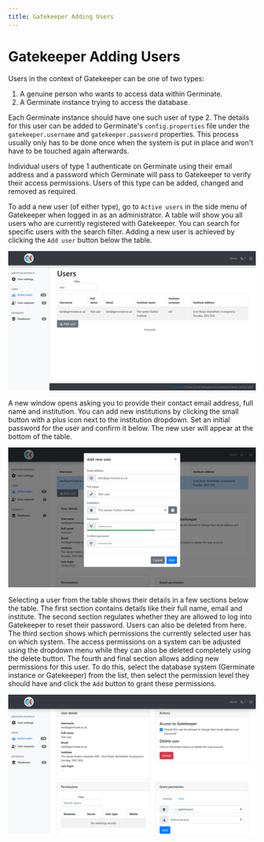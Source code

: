 ```yaml
---
title: Gatekeeper Adding Users
---
```


# Gatekeeper Adding Users

Users in the context of Gatekeeper can be one of two types:

1. A genuine person who wants to access data within Germinate.
2. A Germinate instance trying to access the database.

Each Germinate instance should have one such user of type 2. The details for this user can be added to Germinate's
`config.properties` file under the `gatekeeper.username` and `gatekeeper.password` properties. This process usually only
has to be done once when the system is put in place and won't have to be touched again afterwards.

Individual users of type 1 authenticate on Germinate using their email address and a password which Germinate will pass
to Gatekeeper to verify their access permissions. Users of this type can be added, changed and removed as required.

To add a new user (of either type), go to `Active users` in the side menu of Gatekeeper when logged in as an administrator.
A table will show you all users who are currently registered with Gatekeeper. You can search for specific users with the
search filter. Adding a new user is achieved by clicking the `Add user` button below the table.

<img src="img/adding-users-1.png" width="900" alt="Users page">

A new window opens asking you to provide their contact email address, full name and institution. You can add new institutions
by clicking the small button with a plus icon next to the institution dropdown. Set an initial password for the user and
confirm it below. The new user will appear at the bottom of the table.

<img src="img/adding-users-2.png" width="900" alt="Adding a new user">

Selecting a user from the table shows their details in a few sections below the table. The first section contains details
like their full name, email and institute. The second section regulates whether they are allowed to log into Gatekeeper
to reset their password. Users can also be deleted from here. The third section shows which permissions the currently
selected user has on which system. The access permissions on a system can be adjusted using the dropdown menu while
they can also be deleted completely using the delete button. The fourth and final section allows adding new permissions
for this user. To do this, select the database system (Germinate instance or Gatekeeper) from the list, then select the
permission level they should have and click the `Add` button to grant these permissions.

<img src="img/adding-users-3.png" width="900" alt="User details">